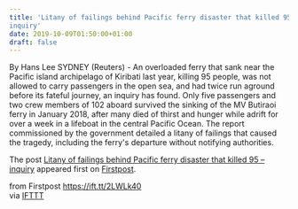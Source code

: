 ```yaml
---
title: 'Litany of failings behind Pacific ferry disaster that killed 95 –
inquiry'
date: 2019-10-09T01:50:00+01:00
draft: false
---
```


By Hans Lee SYDNEY (Reuters) - An overloaded ferry that sank near the Pacific island archipelago of Kiribati last year, killing 95 people, was not allowed to carry passengers in the open sea, and had twice run aground before its fateful journey, an inquiry has found. Only five passengers and two crew members of 102 aboard survived the sinking of the MV Butiraoi ferry in January 2018, after many died of thirst and hunger while adrift for over a week in a lifeboat in the central Pacific Ocean. The report commissioned by the government detailed a litany of failings that caused the tragedy, including the ferry's departure without notifying authorities.

The post [Litany of failings behind Pacific ferry disaster that killed 95 – inquiry](http://www.firstpost.com/world/litany-of-failings-behind-pacific-ferry-disaster-that-killed-95-inquiry-7470031.html) appeared first on [Firstpost](http://www.firstpost.com).

  
  
from Firstpost https://ift.tt/2LWLk40  
via [IFTTT](https://ifttt.com/?ref=da&site=blogger)